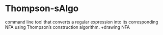 # Thompson-sAlgo
command line tool that converts a regular expression into its corresponding NFA using Thompson’s construction algorithm.
+drawing NFA
